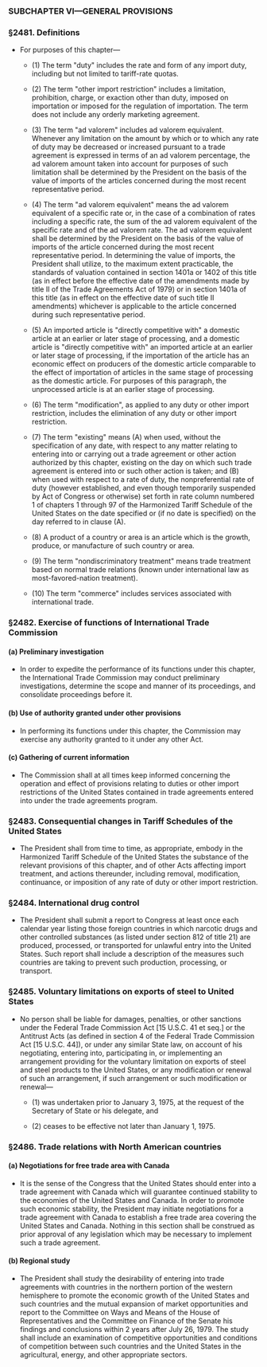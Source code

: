 ### SUBCHAPTER VI—GENERAL PROVISIONS

### §2481. Definitions
* For purposes of this chapter—

  * (1) The term "duty" includes the rate and form of any import duty, including but not limited to tariff-rate quotas.

  * (2) The term "other import restriction" includes a limitation, prohibition, charge, or exaction other than duty, imposed on importation or imposed for the regulation of importation. The term does not include any orderly marketing agreement.

  * (3) The term "ad valorem" includes ad valorem equivalent. Whenever any limitation on the amount by which or to which any rate of duty may be decreased or increased pursuant to a trade agreement is expressed in terms of an ad valorem percentage, the ad valorem amount taken into account for purposes of such limitation shall be determined by the President on the basis of the value of imports of the articles concerned during the most recent representative period.

  * (4) The term "ad valorem equivalent" means the ad valorem equivalent of a specific rate or, in the case of a combination of rates including a specific rate, the sum of the ad valorem equivalent of the specific rate and of the ad valorem rate. The ad valorem equivalent shall be determined by the President on the basis of the value of imports of the article concerned during the most recent representative period. In determining the value of imports, the President shall utilize, to the maximum extent practicable, the standards of valuation contained in section 1401a or 1402 of this title (as in effect before the effective date of the amendments made by title II of the Trade Agreements Act of 1979) or in section 1401a of this title (as in effect on the effective date of such title II amendments) whichever is applicable to the article concerned during such representative period.

  * (5) An imported article is "directly competitive with" a domestic article at an earlier or later stage of processing, and a domestic article is "directly competitive with" an imported article at an earlier or later stage of processing, if the importation of the article has an economic effect on producers of the domestic article comparable to the effect of importation of articles in the same stage of processing as the domestic article. For purposes of this paragraph, the unprocessed article is at an earlier stage of processing.

  * (6) The term "modification", as applied to any duty or other import restriction, includes the elimination of any duty or other import restriction.

  * (7) The term "existing" means (A) when used, without the specification of any date, with respect to any matter relating to entering into or carrying out a trade agreement or other action authorized by this chapter, existing on the day on which such trade agreement is entered into or such other action is taken; and (B) when used with respect to a rate of duty, the nonpreferential rate of duty (however established, and even though temporarily suspended by Act of Congress or otherwise) set forth in rate column numbered 1 of chapters 1 through 97 of the Harmonized Tariff Schedule of the United States on the date specified or (if no date is specified) on the day referred to in clause (A).

  * (8) A product of a country or area is an article which is the growth, produce, or manufacture of such country or area.

  * (9) The term "nondiscriminatory treatment" means trade treatment based on normal trade relations (known under international law as most-favored-nation treatment).

  * (10) The term "commerce" includes services associated with international trade.

### §2482. Exercise of functions of International Trade Commission
#### (a) Preliminary investigation
* In order to expedite the performance of its functions under this chapter, the International Trade Commission may conduct preliminary investigations, determine the scope and manner of its proceedings, and consolidate proceedings before it.

#### (b) Use of authority granted under other provisions
* In performing its functions under this chapter, the Commission may exercise any authority granted to it under any other Act.

#### (c) Gathering of current information
* The Commission shall at all times keep informed concerning the operation and effect of provisions relating to duties or other import restrictions of the United States contained in trade agreements entered into under the trade agreements program.

### §2483. Consequential changes in Tariff Schedules of the United States
* The President shall from time to time, as appropriate, embody in the Harmonized Tariff Schedule of the United States the substance of the relevant provisions of this chapter, and of other Acts affecting import treatment, and actions thereunder, including removal, modification, continuance, or imposition of any rate of duty or other import restriction.

### §2484. International drug control
* The President shall submit a report to Congress at least once each calendar year listing those foreign countries in which narcotic drugs and other controlled substances (as listed under section 812 of title 21) are produced, processed, or transported for unlawful entry into the United States. Such report shall include a description of the measures such countries are taking to prevent such production, processing, or transport.

### §2485. Voluntary limitations on exports of steel to United States
* No person shall be liable for damages, penalties, or other sanctions under the Federal Trade Commission Act [15 U.S.C. 41 et seq.] or the Antitrust Acts (as defined in section 4 of the Federal Trade Commission Act [15 U.S.C. 44]), or under any similar State law, on account of his negotiating, entering into, participating in, or implementing an arrangement providing for the voluntary limitation on exports of steel and steel products to the United States, or any modification or renewal of such an arrangement, if such arrangement or such modification or renewal—

  * (1) was undertaken prior to January 3, 1975, at the request of the Secretary of State or his delegate, and

  * (2) ceases to be effective not later than January 1, 1975.

### §2486. Trade relations with North American countries
#### (a) Negotiations for free trade area with Canada
* It is the sense of the Congress that the United States should enter into a trade agreement with Canada which will guarantee continued stability to the economies of the United States and Canada. In order to promote such economic stability, the President may initiate negotiations for a trade agreement with Canada to establish a free trade area covering the United States and Canada. Nothing in this section shall be construed as prior approval of any legislation which may be necessary to implement such a trade agreement.

#### (b) Regional study
* The President shall study the desirability of entering into trade agreements with countries in the northern portion of the western hemisphere to promote the economic growth of the United States and such countries and the mutual expansion of market opportunities and report to the Committee on Ways and Means of the House of Representatives and the Committee on Finance of the Senate his findings and conclusions within 2 years after July 26, 1979. The study shall include an examination of competitive opportunities and conditions of competition between such countries and the United States in the agricultural, energy, and other appropriate sectors.